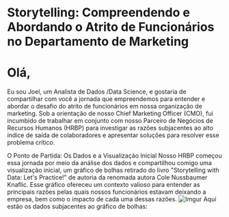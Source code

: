 # Storytelling: Compreendendo e Abordando o Atrito de Funcionários no Departamento de Marketing

# Olá,

Eu sou Joel, um Analista de Dados /Data Science, e gostaria de compartilhar com você a jornada que empreendemos para entender e abordar o desafio do atrito de funcionários em nossa organização de marketing. Sob a orientação de nosso Chief Marketing Officer (CMO), fui incumbido de trabalhar em conjunto com nosso Parceiro de Negócios de Recursos Humanos (HRBP) para investigar as razões subjacentes ao alto índice de saída de colaboradores e apresentar soluções para resolver esse problema crítico.

O Ponto de Partida: Os Dados e a Visualização Inicial
Nosso HRBP começou essa jornada por meio da análise dos dados e compartilhou comigo uma visualização inicial, um gráfico de bolhas retirado do livro "Storytelling with Data: Let's Practice!" de autoria da renomada autora Cole Nussbaumer Knaflic. Esse gráfico ofereceu um contexto valioso para entender as principais razões pelas quais nossos funcionários estavam deixando a empresa, bem como o impacto de cada uma dessas razões.
![Imgur](https://i.imgur.com/uxiMe1R.png)
Aqui estão os dados subjacentes ao gráfico de bolhas:


<!DOCTYPE html>
<html>
<head>
    <style>
        table {
            border-collapse: collapse;
            width: 50%;
            margin: 0 auto;
        }

        th, td {
            border: 1px solid #ddd;
            padding: 8px;
            text-align: center;
        }

        th {
            background-color: #f2f2f2;
        }
    </style>
</head>
<body>
    <h2>Razões para Saída</h2>
    <table>
        <tr>
            <th>Razão</th>
            <th>Capacidade de Impacto</th>
            <th>Pesquisa de Saída</th>
            <th>BP do RH</th>
        </tr>
        <tr>
            <td>Treinamento</td>
            <td>11</td>
            <td>31</td>
            <td>23</td>
        </tr>
        <tr>
            <td>Conflito com outros</td>
            <td>10</td>
            <td>11</td>
            <td>15</td>
        </tr>
        <tr>
            <td>Falta de Reconhecimento</td>
            <td>9</td>
            <td>65</td>
            <td>44</td>
        </tr>
        <tr>
            <td>Carga de Trabalho</td>
            <td>8</td>
            <td>14</td>
            <td>39</td>
        </tr>
        <tr>
            <td>Progressão na Carreira</td>
            <td>7</td>
            <td>137</td>
            <td>171</td>
        </tr>
        <tr>
            <td>Pagar</td>
            <td>6</td>
            <td>16</td>
            <td>24</td>
        </tr>
        <tr>
            <td>Tipo de Trabalho</td>
            <td>5</td>
            <td>128</td>
            <td>78</td>
        </tr>
        <tr>
            <td>Mudança de Carreira</td>
            <td>4</td>
            <td>18</td>
            <td>30</td>
        </tr>
        <tr>
            <td>Deslocamento</td>
            <td>3</td>
            <td>31</td>
            <td>22</td>
        </tr>
        <tr>
            <td>Realocação</td>
            <td>2</td>
            <td>105</td>
            <td>37</td>
        </tr>
        <tr>
            <td>Doença</td>
            <td>1</td>
            <td>9</td>
            <td>21</td>
        </tr>
    </table>
</body>
</html>

Cada bolha representa uma razão para a saída dos funcionários, e seu tamanho indica a capacidade de impacto dessa razão. A primeira coluna representa o impacto no departamento de marketing, a segunda coluna mostra a pesquisa de saída associada e a terceira coluna representa o envolvimento do BP do RH.

Identificando as Principais Razões para a Saída e Seus Impactos
Após uma análise aprofundada dos dados, ficou claro que algumas razões se destacavam como principais impulsionadoras do atrito de funcionários em nossa organização de marketing. Essas razões incluíam:

Falta de Reconhecimento: Esta razão tinha um impacto significativo, afetando 65 funcionários e sendo associada a 44 casos relatados na pesquisa de saída. Além disso, o BP do RH estava bastante envolvido nesse problema.

Progressão na Carreira: Oportunidades limitadas de progressão na carreira também se mostraram uma razão crítica para a saída de colaboradores, afetando 137 funcionários e gerando 171 respostas na pesquisa de saída.

Tipo de Trabalho: O ajuste entre as funções dos funcionários e suas expectativas em relação ao trabalho também foi uma preocupação importante, com 128 funcionários afetados e 78 casos relatados na pesquisa de saída.

Recomendações e Próximos Passos
Com base em nossas descobertas, desenvolvemos recomendações iniciais para abordar esses problemas de maneira proativa:

Reconhecimento e Feedback Constante: Implementar um sistema de reconhecimento eficaz, onde os funcionários são reconhecidos e valorizados por suas contribuições. Isso pode ser acompanhado por uma comunicação mais aberta e feedback constante.

Desenvolvimento de Carreira: Investir em programas de desenvolvimento de carreira que ofereçam oportunidades claras de progressão, treinamento e crescimento profissional.

Avaliação das Funções: Realizar uma revisão abrangente das funções e responsabilidades dos funcionários para garantir que elas estejam alinhadas com as expectativas e habilidades dos colaboradores.

Estamos atualmente trabalhando na criação de dashboards interativos com o Tableau para visualizar essas recomendações e seus impactos potenciais. Essas visualizações ajudarão a orientar nossos esforços futuros e a monitorar o progresso em direção à redução do atrito de funcionários.

Juntos, acreditamos que podemos abordar eficazmente esses desafios e criar um ambiente de trabalho mais gratificante e produtivo para todos os membros de nossa equipe de marketing.

Agradecemos pela sua atenção e continuaremos atualizando você sobre nosso progresso.

Atenciosamente,

Joel
Analista de Dados /Data Sciece, Departamento de Marketing 
